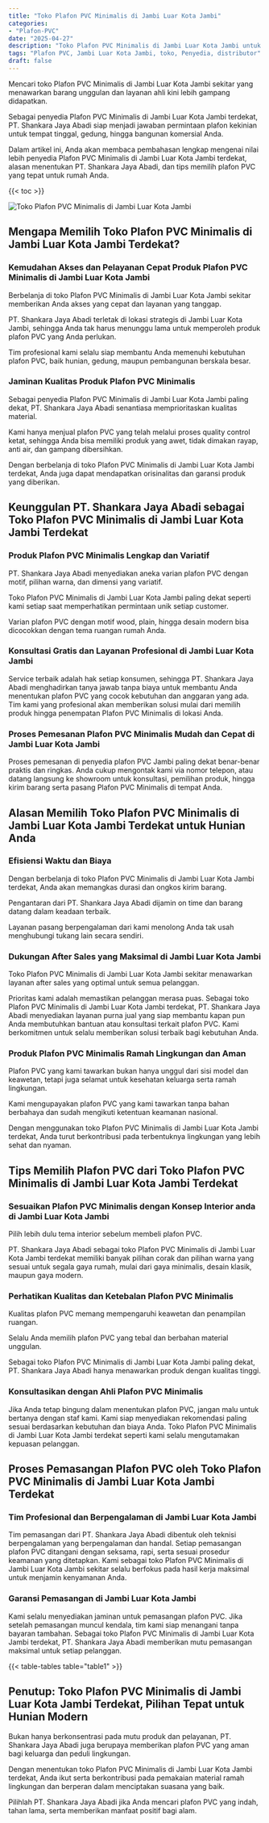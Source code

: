 ```yaml
---
title: "Toko Plafon PVC Minimalis di Jambi Luar Kota Jambi"
categories: 
- "Plafon-PVC"
date: "2025-04-27"
description: "Toko Plafon PVC Minimalis di Jambi Luar Kota Jambi untuk tempat tinggal, perkantoran, serta toko. Plafon terbaik, beragam motif, variasi warna menarik, beserta jasa pemasangan ditangani oleh teknisi profesional dan kepastian resmi!|Servis penyediaan Plafon PVC Minimalis di Jambi Luar Kota Jambi bagi keperluan hunian, office, maupun gerai, dengan produk unggulan dan pemasangan oleh tim profesional serta kepastian resmi.|Pilihan Plafon PVC Minimalis di Jambi Luar Kota Jambi yang terpercaya bagi rumah, office, dan gerai, bersama material terbaik dan instalasi dikerjakan oleh tenaga ahli profesional serta jaminan resmi.|Distribusi Plafon PVC Minimalis di Jambi Luar Kota Jambi untuk hunian, office, dan toko, dengan produk terbaik dan penempatan ditangani oleh tenaga ahli profesional, lengkap beserta jaminan resmi.}"
tags: "Plafon PVC, Jambi Luar Kota Jambi, toko, Penyedia, distributor"
draft: false
---
```


Mencari toko Plafon PVC Minimalis di Jambi Luar Kota Jambi sekitar yang menawarkan barang unggulan dan layanan ahli kini lebih gampang didapatkan.

Sebagai penyedia Plafon PVC Minimalis di Jambi Luar Kota Jambi terdekat, PT. Shankara Jaya Abadi siap menjadi jawaban permintaan plafon kekinian untuk tempat tinggal, gedung, hingga bangunan komersial Anda.

Dalam artikel ini, Anda akan membaca pembahasan lengkap mengenai nilai lebih penyedia Plafon PVC Minimalis di Jambi Luar Kota Jambi terdekat, alasan menentukan PT. Shankara Jaya Abadi, dan tips memilih plafon PVC yang tepat untuk rumah Anda.

{{< toc >}}

![Toko Plafon PVC Minimalis di Jambi Luar Kota Jambi](/images/Plafon-PVC/Toko-Plafon-PVC-Minimalis-di-Jambi-Luar-Kota-Jambi.png)


## Mengapa Memilih Toko Plafon PVC Minimalis di Jambi Luar Kota Jambi Terdekat?

### Kemudahan Akses dan Pelayanan Cepat Produk Plafon PVC Minimalis di Jambi Luar Kota Jambi

Berbelanja di toko Plafon PVC Minimalis di Jambi Luar Kota Jambi sekitar memberikan Anda akses yang cepat dan layanan yang tanggap.

PT. Shankara Jaya Abadi terletak di lokasi strategis di Jambi Luar Kota Jambi, sehingga Anda tak harus menunggu lama untuk memperoleh produk plafon PVC yang Anda perlukan.

Tim profesional kami selalu siap membantu Anda memenuhi kebutuhan plafon PVC, baik hunian, gedung, maupun pembangunan berskala besar.

### Jaminan Kualitas Produk Plafon PVC Minimalis

Sebagai penyedia Plafon PVC Minimalis di Jambi Luar Kota Jambi paling dekat, PT. Shankara Jaya Abadi senantiasa memprioritaskan kualitas material.

Kami hanya menjual plafon PVC yang telah melalui proses quality control ketat, sehingga Anda bisa memiliki produk yang awet, tidak dimakan rayap, anti air, dan gampang dibersihkan.

Dengan berbelanja di toko Plafon PVC Minimalis di Jambi Luar Kota Jambi terdekat, Anda juga dapat mendapatkan orisinalitas dan garansi produk yang diberikan.

## Keunggulan PT. Shankara Jaya Abadi sebagai Toko Plafon PVC Minimalis di Jambi Luar Kota Jambi Terdekat

### Produk Plafon PVC Minimalis Lengkap dan Variatif

PT. Shankara Jaya Abadi menyediakan aneka varian plafon PVC dengan motif, pilihan warna, dan dimensi yang variatif.

Toko Plafon PVC Minimalis di Jambi Luar Kota Jambi paling dekat seperti kami setiap saat memperhatikan permintaan unik setiap customer.

Varian plafon PVC dengan motif wood, plain, hingga desain modern bisa dicocokkan dengan tema ruangan rumah Anda.

### Konsultasi Gratis dan Layanan Profesional di Jambi Luar Kota Jambi

Service terbaik adalah hak setiap konsumen, sehingga PT. Shankara Jaya Abadi menghadirkan tanya jawab tanpa biaya untuk membantu Anda menentukan plafon PVC yang cocok kebutuhan dan anggaran yang ada. Tim kami yang profesional akan memberikan solusi mulai dari memilih produk hingga penempatan Plafon PVC Minimalis di lokasi Anda.

### Proses Pemesanan Plafon PVC Minimalis Mudah dan Cepat di Jambi Luar Kota Jambi

Proses pemesanan di penyedia plafon PVC Jambi paling dekat benar-benar praktis dan ringkas. Anda cukup mengontak kami via nomor telepon, atau datang langsung ke showroom untuk konsultasi, pemilihan produk, hingga kirim barang serta pasang Plafon PVC Minimalis di tempat Anda.

## Alasan Memilih Toko Plafon PVC Minimalis di Jambi Luar Kota Jambi Terdekat untuk Hunian Anda

### Efisiensi Waktu dan Biaya

Dengan berbelanja di toko Plafon PVC Minimalis di Jambi Luar Kota Jambi terdekat, Anda akan memangkas durasi dan ongkos kirim barang.

Pengantaran dari PT. Shankara Jaya Abadi dijamin on time dan barang datang dalam keadaan terbaik.

Layanan pasang berpengalaman dari kami menolong Anda tak usah menghubungi tukang lain secara sendiri.

### Dukungan After Sales yang Maksimal di Jambi Luar Kota Jambi

Toko Plafon PVC Minimalis di Jambi Luar Kota Jambi sekitar menawarkan layanan after sales yang optimal untuk semua pelanggan.

Prioritas kami adalah memastikan pelanggan merasa puas. Sebagai toko Plafon PVC Minimalis di Jambi Luar Kota Jambi terdekat, PT. Shankara Jaya Abadi menyediakan layanan purna jual yang siap membantu kapan pun Anda membutuhkan bantuan atau konsultasi terkait plafon PVC. Kami berkomitmen untuk selalu memberikan solusi terbaik bagi kebutuhan Anda.

### Produk Plafon PVC Minimalis Ramah Lingkungan dan Aman

Plafon PVC yang kami tawarkan bukan hanya unggul dari sisi model dan keawetan, tetapi juga selamat untuk kesehatan keluarga serta ramah lingkungan.

Kami mengupayakan plafon PVC yang kami tawarkan tanpa bahan berbahaya dan sudah mengikuti ketentuan keamanan nasional.

Dengan menggunakan toko Plafon PVC Minimalis di Jambi Luar Kota Jambi terdekat, Anda turut berkontribusi pada terbentuknya lingkungan yang lebih sehat dan nyaman.

## Tips Memilih Plafon PVC dari Toko Plafon PVC Minimalis di Jambi Luar Kota Jambi Terdekat

### Sesuaikan Plafon PVC Minimalis dengan Konsep Interior anda di Jambi Luar Kota Jambi

Pilih lebih dulu tema interior sebelum membeli plafon PVC.

PT. Shankara Jaya Abadi sebagai toko Plafon PVC Minimalis di Jambi Luar Kota Jambi terdekat memiliki banyak pilihan corak dan pilihan warna yang sesuai untuk segala gaya rumah, mulai dari gaya minimalis, desain klasik, maupun gaya modern.

### Perhatikan Kualitas dan Ketebalan Plafon PVC Minimalis

Kualitas plafon PVC memang mempengaruhi keawetan dan penampilan ruangan.

Selalu Anda memilih plafon PVC yang tebal dan berbahan material unggulan.

Sebagai toko Plafon PVC Minimalis di Jambi Luar Kota Jambi paling dekat, PT. Shankara Jaya Abadi hanya menawarkan produk dengan kualitas tinggi.

### Konsultasikan dengan Ahli Plafon PVC Minimalis

Jika Anda tetap bingung dalam menentukan plafon PVC, jangan malu untuk bertanya dengan staf kami. Kami siap menyediakan rekomendasi paling sesuai berdasarkan kebutuhan dan biaya Anda. Toko Plafon PVC Minimalis di Jambi Luar Kota Jambi terdekat seperti kami selalu mengutamakan kepuasan pelanggan.

## Proses Pemasangan Plafon PVC oleh Toko Plafon PVC Minimalis di Jambi Luar Kota Jambi Terdekat

### Tim Profesional dan Berpengalaman di Jambi Luar Kota Jambi

Tim pemasangan dari PT. Shankara Jaya Abadi dibentuk oleh teknisi berpengalaman yang berpengalaman dan handal. Setiap pemasangan plafon PVC ditangani dengan seksama, rapi, serta sesuai prosedur keamanan yang ditetapkan. Kami sebagai toko Plafon PVC Minimalis di Jambi Luar Kota Jambi sekitar selalu berfokus pada hasil kerja maksimal untuk menjamin kenyamanan Anda.

### Garansi Pemasangan di Jambi Luar Kota Jambi

Kami selalu menyediakan jaminan untuk pemasangan plafon PVC. Jika setelah pemasangan muncul kendala, tim kami siap menangani tanpa bayaran tambahan. Sebagai toko Plafon PVC Minimalis di Jambi Luar Kota Jambi terdekat, PT. Shankara Jaya Abadi memberikan mutu pemasangan maksimal untuk setiap pelanggan.

{{< table-tables table="table1" >}}

## Penutup: Toko Plafon PVC Minimalis di Jambi Luar Kota Jambi Terdekat, Pilihan Tepat untuk Hunian Modern

Bukan hanya berkonsentrasi pada mutu produk dan pelayanan, PT. Shankara Jaya Abadi juga berupaya memberikan plafon PVC yang aman bagi keluarga dan peduli lingkungan.

Dengan menentukan toko Plafon PVC Minimalis di Jambi Luar Kota Jambi terdekat, Anda ikut serta berkontribusi pada pemakaian material ramah lingkungan dan berperan dalam menciptakan suasana yang baik.

Pilihlah PT. Shankara Jaya Abadi jika Anda mencari plafon PVC yang indah, tahan lama, serta memberikan manfaat positif bagi alam.